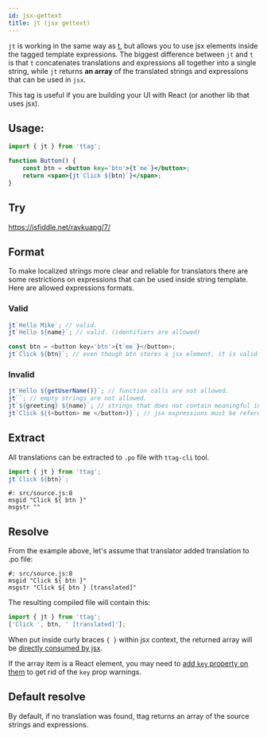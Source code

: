 ```yaml
---
id: jsx-gettext
title: jt (jsx gettext)
---
```


`jt` is working in the same way as [t](tag-gettext.html), but allows you to
use jsx elements inside the tagged template expressions. The biggest difference between `jt` and `t` is that `t` concatenates translations and expressions all together into a single string, while `jt` returns **an array** of the translated strings and expressions that can be used in `jsx`.

This tag is useful if you are building your UI with React (or another lib that uses jsx).

## Usage:

```jsx
import { jt } from 'ttag';

function Button() {
    const btn = <button key='btn'>{t`me`}</button>;
    return <span>{jt`Click ${btn}`}</span>;
}
```

## Try

https://jsfiddle.net/ravkuapg/7/

## Format

To make localized strings more clear and reliable for translators there are some restrictions on expressions that can be used inside string template. Here are allowed expressions formats.

### Valid

```js
jt`Hello Mike`; // valid.
jt`Hello ${name}`; // valid. (identifiers are allowed)

const btn = <button key='btn'>{t`me`}</button>;
jt`Click ${btn}`; // even though btn stores a jsx element, it is valid because `btn` is an identifier.
```

### Invalid

```js
jt`Hello ${getUserName()}`; // function calls are not allowed.
jt``; // empty strings are not allowed.
jt`${greeting} ${name}`; // strings that does not contain meaningful information are not allowed.
jt`Click ${(<button> me </button>)}`; // jsx expressions must be referenced through a variables
```

## Extract

All translations can be extracted to `.po` file with `ttag-cli` tool.

```js
import { jt } from 'ttag';
jt`Click ${btn}`;
```

```po
#: src/source.js:8
msgid "Click ${ btn }"
msgstr ""
```

## Resolve

From the example above, let's assume that translator added translation to .po file:

```po
#: src/source.js:8
msgid "Click ${ btn }"
msgstr "Click ${ btn } [translated]"
```

The resulting compiled file will contain this:

```js
import { jt } from 'ttag';
['Click ', btn, ' [translated]'];
```

When put inside curly braces `{ }` within jsx context, the returned array will be [directly consumed by jsx](https://facebook.github.io/react/docs/lists-and-keys.html).

If the array item is a React element, you may need to [add `key` property on them](https://facebook.github.io/react/docs/lists-and-keys.html#keys) to get rid of the `key` prop warnings.

## Default resolve

By default, if no translation was found, ttag returns an array of the source strings and expressions.
